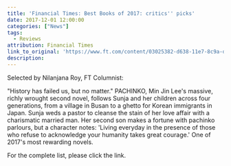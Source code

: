 ```yaml
---
title: 'Financial Times: Best Books of 2017: critics'' picks'
date: 2017-12-01 12:00:00
categories: ["News"]
tags:
  - Reviews
attribution: Financial Times
link_to_original: 'https://www.ft.com/content/03025382-d638-11e7-8c9a-d9c0a5c8d5c9'
description:
---
```



Selected by Nilanjana Roy, FT Columnist:

"History has failed us, but no matter." PACHINKO, Min Jin Lee's massive, richly wrought second novel, follows Sunja and her children across four generations, from a village in Busan to a ghetto for Korean immigrants in Japan. Sunja weds a pastor to cleanse the stain of her love affair with a charismatic married man. Her second son makes a fortune with pachinko parlours, but a character notes: 'Living everyday in the presence of those who refuse to acknowledge your humanity takes great courage.' One of 2017's most rewarding novels.

For the complete list, please click the link.